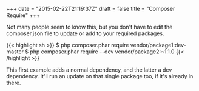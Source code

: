 +++
date = "2015-02-22T21:19:37Z"
draft = false
title = "Composer Require"
+++

Not many people seem to know this, but you don't have to edit the composer.json file to update or add to your required packages.

{{< highlight sh >}}
$ php composer.phar require vendor/package1:dev-master
$ php composer.phar require --dev vendor/package2:~1.1.0
{{< /highlight >}}

This first example adds a normal dependency, and the latter a dev dependency. It'll run an update on that single package too, if it's already in there.